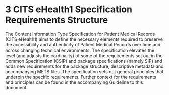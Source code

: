 # 3 CITS eHealth1 Specification Requirements Structure
The Content Information Type Specification for Patient Medical Records (CITS eHealth1) aims to define the necessary elements required to preserve the accessibility and authenticity of Patient Medical Records over time and across changing technical environments. The specification elevates the level (and adjusts the cardinality) of some of the requirements set out in the Common Specification (CSIP) and package specifications (namely SIP) and adds new requirements for the package structure, descriptive metadata and accompanying METS files. The specification sets out general principles that underpin the specific requirements. Further context for the requirements and principles can be found in the accompanying Guideline to this document.
